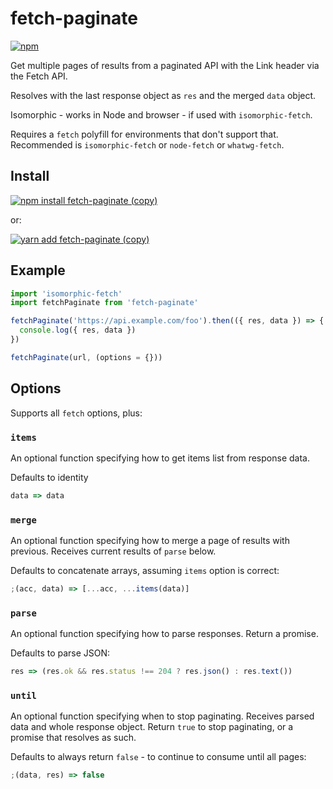 # fetch-paginate

[![npm](https://img.shields.io/npm/v/fetch-paginate.svg)](https://www.npmjs.com/package/fetch-paginate)

Get multiple pages of results from a paginated API with the Link header via the Fetch API.

Resolves with the last response object as `res` and the merged `data` object.

Isomorphic - works in Node and browser - if used with `isomorphic-fetch`.

Requires a `fetch` polyfill for environments that don't support that.
Recommended is `isomorphic-fetch` or `node-fetch` or `whatwg-fetch`.

## Install

[![npm install fetch-paginate (copy)](https://copyhaste.com/i?t=npm%20install%20fetch-paginate)](https://copyhaste.com/c?t=npm%20install%20fetch-paginate 'npm install fetch-paginate (copy)')

or:

[![yarn add fetch-paginate (copy)](https://copyhaste.com/i?t=yarn%20add%20fetch-paginate)](https://copyhaste.com/c?t=yarn%20add%20fetch-paginate 'yarn add fetch-paginate (copy)')

## Example

```js
import 'isomorphic-fetch'
import fetchPaginate from 'fetch-paginate'

fetchPaginate('https://api.example.com/foo').then(({ res, data }) => {
  console.log({ res, data })
})
```

```js
fetchPaginate(url, (options = {}))
```

## Options

Supports all `fetch` options, plus:

### `items`

An optional function specifying how to get items list from response data.

Defaults to identity

```js
data => data
```

### `merge`

An optional function specifying how to merge a page of results with previous. Receives current results of `parse` below.

Defaults to concatenate arrays, assuming `items` option is correct:

```js
;(acc, data) => [...acc, ...items(data)]
```

### `parse`

An optional function specifying how to parse responses. Return a promise.

Defaults to parse JSON:

```js
res => (res.ok && res.status !== 204 ? res.json() : res.text())
```

### `until`

An optional function specifying when to stop paginating. Receives parsed data and whole response object. Return `true` to stop paginating, or a promise that resolves as such.

Defaults to always return `false` - to continue to consume until all pages:

```js
;(data, res) => false
```

